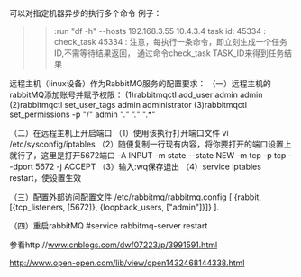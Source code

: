 
可以对指定机器异步的执行多个命令
例子：
>>:run "df -h" --hosts 192.168.3.55 10.4.3.4
task id: 45334
>>: check_task 45334
>>:
注意，每执行一条命令，即立刻生成一个任务ID,不需等待结果返回，
通过命令check_task TASK_ID来得到任务结果


远程主机（linux设备）作为RabbitMQ服务的配置要求：
（一）远程主机的rabbitMQ添加账号并赋予权限：
    (1)rabbitmqctl add_user admin admin
    (2)rabbitmqctl set_user_tags admin administrator
    (3)rabbitmqctl set_permissions -p "/" admin ".*" ".*" ".*"

（二）在远程主机上开启端口
    （1）使用该执行打开端口文件
        vi /etc/sysconfig/iptables
    （2）随便复制一行现有内容，将你要打开的端口设置上就行了，这里是打开5672端口
        -A INPUT -m state --state NEW -m tcp -p tcp --dport 5672 -j ACCEPT
    （3）输入:wq保存退出
    （4）service iptables restart，使设置生效

（三）配置外部访问配置文件
    /etc/rabbitmq/rabbitmq.config
    [
    {rabbit, [{tcp_listeners, [5672]}, {loopback_users, ["admin"]}]}
    ].

（四）重启rabbitMQ
    #service rabbitmq-server restart


参看http://www.cnblogs.com/dwf07223/p/3991591.html

http://www.open-open.com/lib/view/open1432468144338.html
